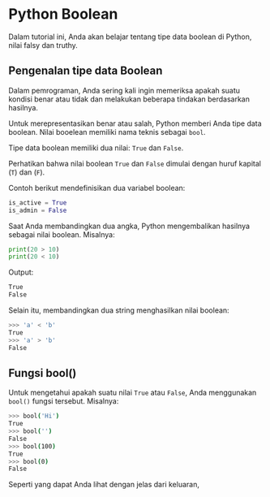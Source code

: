 # Python Boolean

Dalam tutorial ini, Anda akan belajar tentang tipe data boolean di Python, nilai falsy dan truthy.

## Pengenalan tipe data Boolean
Dalam pemrograman, Anda sering kali ingin memeriksa apakah suatu kondisi benar atau tidak dan melakukan beberapa tindakan berdasarkan hasilnya.

Untuk merepresentasikan benar atau salah, Python memberi Anda tipe data boolean. Nilai booelean memiliki nama teknis sebagai `bool`.

Tipe data boolean memiliki dua nilai: `True` dan `False`.

Perhatikan bahwa nilai boolean `True` dan `False` dimulai dengan huruf kapital (`T`) dan (`F`).

Contoh berikut mendefinisikan dua variabel boolean:
```python
is_active = True
is_admin = False
```
Saat Anda membandingkan dua angka, Python mengembalikan hasilnya sebagai nilai boolean. Misalnya:
```python
print(20 > 10)
print(20 < 10)
```
Output:
```bash
True
False
```
Selain itu, membandingkan dua string menghasilkan nilai boolean:
```bash
>>> 'a' < 'b'
True
>>> 'a' > 'b'
False
```

## Fungsi bool()
Untuk mengetahui apakah suatu nilai `True` atau `False`, Anda menggunakan `bool()` fungsi tersebut. Misalnya:
```bash
>>> bool('Hi')
True
>>> bool('')
False
>>> bool(100)
True
>>> bool(0)
False
```
Seperti yang dapat Anda lihat dengan jelas dari keluaran,